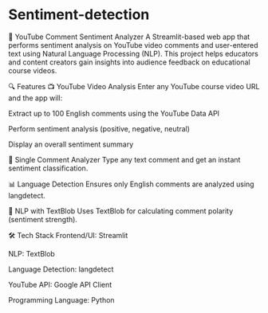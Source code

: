 # Sentiment-detection
🎯 YouTube Comment Sentiment Analyzer
A Streamlit-based web app that performs sentiment analysis on YouTube video comments and user-entered text using Natural Language Processing (NLP). This project helps educators and content creators gain insights into audience feedback on educational course videos.

🔍 Features
📺 YouTube Video Analysis
Enter any YouTube course video URL and the app will:

Extract up to 100 English comments using the YouTube Data API

Perform sentiment analysis (positive, negative, neutral)

Display an overall sentiment summary

💬 Single Comment Analyzer
Type any text comment and get an instant sentiment classification.

📊 Language Detection
Ensures only English comments are analyzed using langdetect.

🧠 NLP with TextBlob
Uses TextBlob for calculating comment polarity (sentiment strength).

🛠️ Tech Stack
Frontend/UI: Streamlit

NLP: TextBlob

Language Detection: langdetect

YouTube API: Google API Client

Programming Language: Python

